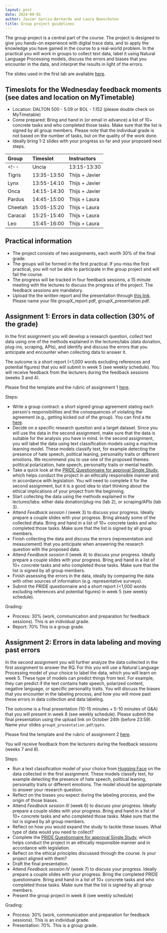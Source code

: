 ```yaml
---
layout: post
date: 2024-09-01
author: Javier Garcia-Bernardo and Laura Boeschoten
title: Group project guidelines
---
```


The group project is a central part of the course. The project is designed to give you hands-on experience with digital trace data, and to apply the knowledge you have gained in the course to a real-world problem. In the practical you will work in groups to collect text data, label it using Natural Language Processing models, discuss the errors and biases that you encounter in the data, and interpret the results in light of the errors.

The slides used in the first lab are available [here](https://surfdrive.surf.nl/files/index.php/s/eC188WPkihnWC2I).

## Timeslots for the Wednesday feedback moments (see dates and location on MyTimetable)

- Location: DALTON 500 - 5.09 or BOL - 1.152 (please double check on MyTimetable)
- Come prepared: Bring and hand in (or email in advance) a list of 10+ concrete tasks and who completed those tasks. Make sure that the list is signed by all group members. Please note that the individual grade is not based on the number of tasks, but on the quality of the work done.
- Ideally bring 1-2 slides with your progress so far and your proposed next steps.


| Group   | Timeslot            | Instructors             |
|:--------|:--------------------|:------------------------|
<!-- | Uncia   | 13:15-13:30         | Thijs + Javier          |
| Tigris  | 13:35-13:50         | Thijs + Javier          |
| Lynx    | 13:55-14:10         | Thijs + Javier          |
| Onca    | 14:15-14:30         | Thijs + Javier          |
| Pardus  | 14:45-15:00         | Thijs + Laura           |
| Cheetah | 15:05-15:20         | Thijs + Laura           |
| Caracal | 15:25-15:40         | Thijs + Laura           |
| Leo     | 15:45-16:00         | Thijs + Laura           | -->


## Practical information
* The project consists of two assignments, each worth 30% of the final grade. 
* The groups will be formed in the first practical. If you miss the first practical, you will not be able to participate in the group project and will fail the course.
* The progress will be tracked in four feedback sessions, a 15 minute meeting with the lectures to discuss the progress of the project. The feedback sessions are mandatory.
* Upload the the written report and the presentation through [this link](https://surfdrive.surf.nl/files/index.php/s/HgeNKHK8K9JS4jW). Please name your file groupX_report.pdf, groupX_presentation.pdf. 


## Assignment 1: Errors in data collection (30% of the grade)
In the first assignment you will develop a research question, collect text data using one of the methods explained in the lectures/labs (data donation, plug-ins, scraping, APIs), and identify and discuss the errors that you anticipate and encounter when collecting data to answer it.  

The outcome is a short report (<1,000 words excluding references and potential figures) that you will submit in week 5 (see weekly schedule). You will receive feedback from the lecturers during the feedback sessions (weeks 3 and 4).

Please find the template and the rubric of assignment 1 [here](https://digitaltracedata.github.io/materials/template_assignment1.docx).

Steps:
- Write a group contract: a short signed group agreement stating each person's responsibilities and the consequences of violating the agreement (e.g., getting kicked out of the group). You can find a tte [here](https://docs.google.com/document/d/1VdUVTzQaxsFTXqVFKyJlNi9FZ_WlRKkHP-da_1MlPxI/edit?usp=sharing).
- Decide on a specific research question and a target dataset. Since you will use the data in the second assignment, make sure that the data is suitable for the analysis you have in mind. In the second assignment, you will label the data using text classification models using a machine learning model. These models classify text, for example detecting the presence of hate speech, political leaning, personality traits or different emotions. We recommend you to use one of the proposed themes: political polarization, hate speech, personality traits or mental health. 
- Take a quick look at the [PRIDE Questionnaire for approval Single Study](https://ferb.sites.uu.nl/wp-content/uploads/sites/432/2020/12/PRIDE-Questionnaire-for-approval-Single-Study.docx), which helps conduct the project in an ethically responsible manner and in accordance with legislation. You will need to complete it for the second assignment, but it is a good idea to start thinking about the ethical implications of your project from the beginning.
- Start collecting the data using the methods explained in the lectures/labs: either data donation/plug-ins (lab 2), or scraping/APIs (lab 3).
- Attend _Feedback session I_ (week 3) to discuss your progress. Ideally prepare a couple slides with your progress. Bring already some of the collected dtata. Bring and hand in a list of 10+ concrete tasks and who completed those tasks. Make sure that the list is signed by all group members.
- Finish collecting the data and discuss the errors (representation and measurement) that you anticipate when answering the research question with the proposed data.
- Attend _Feedback session II_ (week 4) to discuss your progress. Ideally prepare a couple slides with your progress. Bring and hand in a list of 10+ concrete tasks and who completed those tasks. Make sure that the list is signed by all group members.
- Finish assessing the errors in the data, ideally by comparing the data with other sources of information (e.g. representative surveys).
- Submit the PRIDE questionnaire and a short report (<1,000 words excluding references and potential figures) in week 5 (see weekly schedule).

Grading:
- Process: 30% (work, communication and preparation for feedback sessions). This is an individual grade.
- Report: 70% This is a group grade.


## Assignment 2: Errors in data labeling and moving past errors
In the second assignment you will further analyze the data collected in the first assignment to answer the RQ. For this you will use a Natural Language Processing model of your choice to label the data, which you will learn on week 5. These type of models can predict things from text. For example, they can predict if the text contains hate speech, polarized content, negative language, or specific personality traits. You will discuss the biases that you encounter in the labeling process, and how you will move past these errors in data collection and data labeling.

The outcome is a final presentation (10-15 minutes + 5-10 minutes of Q&A) that you will present in week 8 (see weekly schedule). Please submit the final presentation using the upload link on October 24th (before 23:59). Name your slides `groupX_presentation.pdf/pptx`.

Please find the template and the rubric of assignment 2 [here](https://digitaltracedata.github.io/materials/template_assignment2.docx).


You will receive feedback from the lecturers during the feedback sessions (weeks 7 and 8).

Steps:
- Run a text classification model of your choice from [Hugging Face](https://huggingface.co/models) on the data collected in the first assignment. These models classify text, for example detecting the presence of hate speech, political leaning, personality traits or different emotions. The model should be appropriate to answer your research question.
- Reflect on the biases you expect during the labeling process, and the origin of those biases.
- Attend _Feedback session III_ (week 6) to discuss your progress. Ideally prepare a couple slides with your progress. Bring and hand in a list of 10+ concrete tasks and who completed those tasks. Make sure that the list is signed by all group members.
- Reflect on how you would expand the study to tackle these issues. What type of data would you need to collect?
- Complete the [PRIDE Questionnaire for approval Single Study](https://ferb.sites.uu.nl/wp-content/uploads/sites/432/2020/12/PRIDE-Questionnaire-for-approval-Single-Study.docx), which helps conduct the project in an ethically responsible manner and in accordance with legislation. 
- Reflect on the ethical principles discussed through the course. Is your project aligned with them?
- Draft the final presentation.
- Attend _Feedback session IV_ (week 7) to discuss your progress. Ideally prepare a couple slides with your progress. Bring the completed PRIDE questionnaire. Bring and hand in a list of 10+ concrete tasks and who completed those tasks. Make sure that the list is signed by all group members.
- Present the group project in week 8 (see weekly schedule)

Grading:
- Process: 30% (work, communication and preparation for feedback sessions). This is an individual grade.
- Presentation: 70%. This is a group grade.